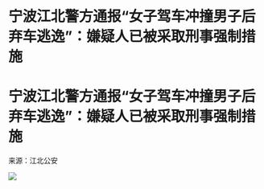 # 宁波江北警方通报“女子驾车冲撞男子后弃车逃逸”：嫌疑人已被采取刑事强制措施

# 宁波江北警方通报“女子驾车冲撞男子后弃车逃逸”：嫌疑人已被采取刑事强制措施

来源：江北公安

![](https://inews.gtimg.com/om_bt/OWF16V5Y8HOKdN5wntSyp0H9ZF9PjZ_c4hRTxjhu0DPoEAA/1000)

